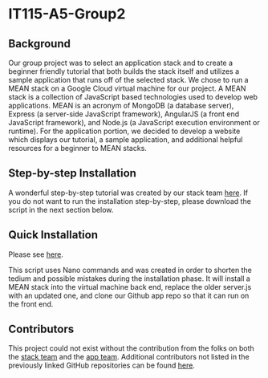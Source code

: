 # IT115-A5-Group2

## Background
Our group project was to select an application stack and to create a 
beginner friendly tutorial that both builds the stack itself and utilizes a sample application
that runs off of the selected stack. We chose to run a MEAN stack on a Google Cloud virtual machine
for our project. A MEAN stack is a collection of JavaScript based technologies used to develop web applications. 
MEAN is an acronym of MongoDB (a database server), Express (a server-side JavaScript framework),
AngularJS (a front end JavaScript framework), and Node.js (a JavaScript execution environment or runtime).
For the application portion, we decided to develop a website which displays our tutorial,
a sample application, and additional helpful resources for a beginner to MEAN stacks.

## Step-by-step Installation

A wonderful step-by-step tutorial was created by our stack team [here](https://docs.google.com/document/d/18c7CHRrGjZ5qK9Brt-y-8DYxT4aPEHqt0FGctEyiWPo). 
If you do not want to run the installation step-by-step, please download the script in the next section below.
 
## Quick Installation

Please see [here](https://github.com/Exochos/script/).

This script uses Nano commands and was created in order to shorten the tedium and possible mistakes
during the installation phase. It will install a MEAN stack into the virtual machine back end, replace the older 
server.js with an updated one, and clone our Github app repo so that it can run on the front end.

## Contributors
 
This project could not exist without the contribution from the folks on both the [stack team](https://github.com/Titane73/it115-a5-group2-stackproject/graphs/contributors) and the [app team](https://github.com/Titane73/it115-a5-g2-app/graphs/contributors).
Additional contributors not listed in the previously linked GitHub repositories can be found [here](https://titane73.github.io/it115-a5-g2-app/aboutus.html).
